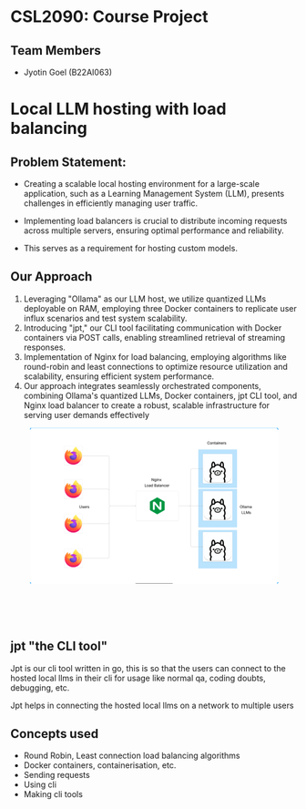 # CSL2090: Course Project

## Team Members
- Jyotin Goel (B22AI063)

# Local LLM hosting with load balancing

## Problem Statement:

- Creating a scalable local hosting environment for a large-scale application,
such as a Learning Management System (LLM), presents challenges in
efficiently managing user traffic.

- Implementing load balancers is crucial to distribute incoming requests across
multiple servers, ensuring optimal performance and reliability.

- This serves as a requirement for hosting custom models.

## Our Approach

1. Leveraging "Ollama" as our LLM host, we utilize quantized LLMs deployable on RAM,
employing three Docker containers to replicate user influx scenarios and test system scalability.
2. Introducing "jpt," our CLI tool facilitating communication with Docker containers via POST
calls, enabling streamlined retrieval of streaming responses.
3. Implementation of Nginx for load balancing, employing algorithms like round-robin and least
connections to optimize resource utilization and scalability, ensuring efficient system
performance.
4. Our approach integrates seamlessly orchestrated components, combining Ollama's quantized
LLMs, Docker containers, jpt CLI tool, and Nginx load balancer to create a robust, scalable
infrastructure for serving user demands effectively

<div>
<center>

![overview](./overview.png)

</center>
</div>
<br>
<br>
<br>

## jpt "the CLI tool"

Jpt is our cli tool written in go, this is so that the
users can connect to the hosted local llms in
their cli for usage like normal qa, coding doubts,
debugging, etc.



Jpt helps in connecting the hosted local llms on
a network to multiple users

## Concepts used

- Round Robin, Least connection load balancing algorithms
- Docker containers, containerisation, etc.
- Sending requests
- Using cli
- Making cli tools
